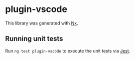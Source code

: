 # plugin-vscode

This library was generated with [Nx](https://nx.dev).

## Running unit tests

Run `ng test plugin-vscode` to execute the unit tests via [Jest](https://jestjs.io).
